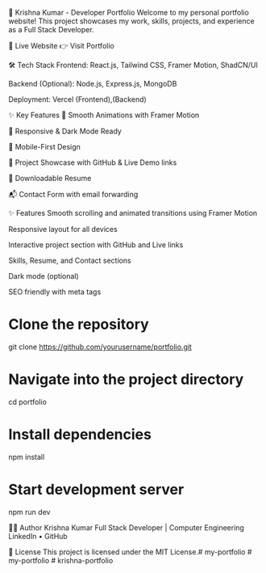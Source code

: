🚀 Krishna Kumar - Developer Portfolio
Welcome to my personal portfolio website! This project showcases my work, skills, projects, and experience as a Full Stack Developer.

📌 Live Website
👉 Visit Portfolio

🛠️ Tech Stack
Frontend: React.js, Tailwind CSS, Framer Motion, ShadCN/UI

Backend (Optional): Node.js, Express.js, MongoDB

Deployment: Vercel (Frontend),(Backend)

✨ Key Features
🔄 Smooth Animations with Framer Motion

🌙 Responsive & Dark Mode Ready

📱 Mobile-First Design

📘 Project Showcase with GitHub & Live Demo links

📄 Downloadable Resume

📬 Contact Form with email forwarding

✨ Features
Smooth scrolling and animated transitions using Framer Motion

Responsive layout for all devices

Interactive project section with GitHub and Live links

Skills, Resume, and Contact sections

Dark mode (optional)

SEO friendly with meta tags

# Clone the repository
git clone https://github.com/yourusername/portfolio.git

# Navigate into the project directory
cd portfolio

# Install dependencies
npm install

# Start development server
npm run dev

🧑‍💻 Author
Krishna Kumar
Full Stack Developer | Computer Engineering
LinkedIn • GitHub 

📄 License
This project is licensed under the MIT License.#   m y - p o r t f o l i o  
 #   m y - p o r t f o l i o  
 #   k r i s h n a - p o r t f o l i o  
 